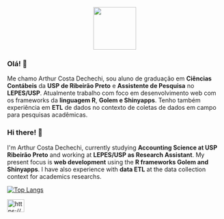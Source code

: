 <div id="header" align="center">
  <img src="https://media.giphy.com/media/M9gbBd9nbDrOTu1Mqx/giphy.gif" width="100"/>
</div>

### Olá! 👋
Me chamo Arthur Costa Dechechi, sou aluno de graduação em **Ciências Contábeis** da **USP de Ribeirão Preto** e **Assistente de Pesquisa** no **LEPES/USP**.
Atualmente trabalho com foco em desenvolvimento web com os frameworks da **linguagem R**, **Golem e Shinyapps**. Tenho também experiência em **ETL** de dados no contexto de coletas de dados em campo para pesquisas acadêmicas.

### Hi there! 👋
I'm Arthur Costa Dechechi, currently studying **Accounting Science at USP Ribeirão Preto** and working at **LEPES/USP as Research Assistant**. My present focus is **web development** using the **R frameworks Golem and Shinyapps**. I have also experience with **data ETL** at the data collection context for academics researchs.

[![Top Langs](https://github-readme-stats.vercel.app/api/top-langs/?username=arthurcdechechi&theme=tokyonight&count_private=true)](https://github.com/arthurcdechechi/github-readme-stats)

<p align="left">
<a href="https://linkedin.com/in/arthur-costa-dechechi/" target="blank"><img align="center" src="https://raw.githubusercontent.com/rahuldkjain/github-profile-readme-generator/master/src/images/icons/Social/linked-in-alt.svg" alt="https://www.linkedin.com/in/arthur-costa-dechechi/" height="30" width="40" /></a>
</p>
<!--
**arthurcdechechi/arthurcdechechi** is a ✨ _special_ ✨ repository because its `README.md` (this file) appears on your GitHub profile.

Here are some ideas to get you started:

- 🔭 I’m currently working on ...
- 🌱 I’m currently learning ...
- 👯 I’m looking to collaborate on ...
- 🤔 I’m looking for help with ...
- 💬 Ask me about ...
- 📫 How to reach me: ...
- 😄 Pronouns: ...
- ⚡ Fun fact: ...
-->

